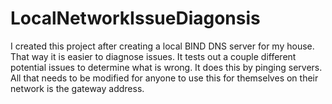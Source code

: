 # LocalNetworkIssueDiagonsis
I created this project after creating a local BIND DNS server for my house. That way it is easier to diagnose issues.
It tests out a couple different potential issues to determine what is wrong. It does this by pinging servers.
All that needs to be modified for anyone to use this for themselves on their network is the gateway address.

